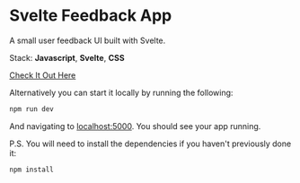 # Svelte Feedback App

A small user feedback UI built with Svelte.

Stack: **Javascript**, **Svelte**, **CSS**

[Check It Out Here](https://svelte-feedback-app-costa.vercel.app/)

Alternatively you can start it locally by running the following:

```bash
npm run dev
```

And navigating to [localhost:5000](http://localhost:5000). You should see your app running.

P.S. You will need to install the dependencies if you haven't previously done it:

```bash
npm install
```
